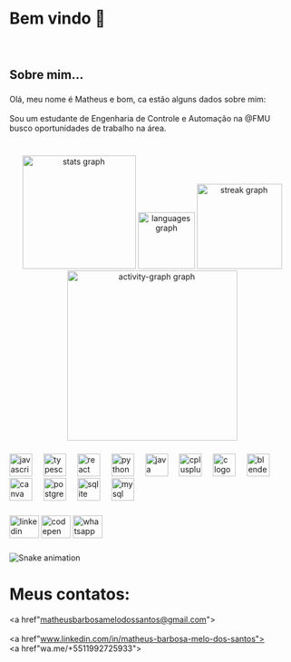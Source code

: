 <h1 align="left">Bem vindo 🖖</h1>

###

<br clear="both">

<h2 align="left">Sobre mim...</h2>

###

<p align="left">Olá, meu nome é Matheus e bom, ca estão alguns dados sobre mim: <br><br>Sou um estudante de Engenharia de Controle e Automação na @FMU busco oportunidades de trabalho na área.</p>

###

<br clear="both">

<div align="center">
  <img src="https://github-readme-stats.vercel.app/api?username=Matheus-Barbosa-Melo-dos-Santos&hide_title=false&hide_rank=true&show_icons=true&include_all_commits=true&count_private=true&disable_animations=true&theme=dark&locale=en&hide_border=true&order=1&custom_title=Status:%20" height="200" alt="stats graph"  />
  <img src="https://github-readme-stats.vercel.app/api/top-langs?username=Matheus-Barbosa-Melo-dos-Santos&locale=en&hide_title=false&layout=compact&card_width=320&langs_count=12&theme=dark&hide_border=true&order=2&custom_title=Linguagens:%20" height="100" alt="languages graph"  />
  <img src="https://streak-stats.demolab.com?user=Matheus-Barbosa-Melo-dos-Santos&locale=en&mode=daily&theme=dark&hide_border=true&border_radius=5&order=3" height="150" alt="streak graph"  />
  <img src="https://github-readme-activity-graph.vercel.app/graph?username=Matheus-Barbosa-Melo-dos-Santos&radius=16&theme=github-dark&area=true&order=5&custom_title=Active&hide_border=true" height="300" alt="activity-graph graph"  />
</div>

###

<div align="left">
  <img src="https://cdn.jsdelivr.net/gh/devicons/devicon/icons/javascript/javascript-original.svg" height="40" alt="javascript logo"  />
  <img width="12" />
  <img src="https://cdn.jsdelivr.net/gh/devicons/devicon/icons/typescript/typescript-original.svg" height="40" alt="typescript logo"  />
  <img width="12" />
  <img src="https://cdn.jsdelivr.net/gh/devicons/devicon/icons/react/react-original.svg" height="40" alt="react logo"  />
  <img width="12" />
  <img src="https://cdn.jsdelivr.net/gh/devicons/devicon/icons/python/python-original.svg" height="40" alt="python logo"  />
  <img width="12" />
  <img src="https://cdn.jsdelivr.net/gh/devicons/devicon/icons/java/java-original.svg" height="40" alt="java logo"  />
  <img width="12" />
  <img src="https://cdn.jsdelivr.net/gh/devicons/devicon/icons/cplusplus/cplusplus-original.svg" height="40" alt="cplusplus logo"  />
  <img width="12" />
  <img src="https://cdn.jsdelivr.net/gh/devicons/devicon/icons/c/c-original.svg" height="40" alt="c logo"  />
  <img width="12" />
  <img src="https://cdn.jsdelivr.net/gh/devicons/devicon/icons/blender/blender-original.svg" height="40" alt="blender logo"  />
  <img width="12" />
  <img src="https://cdn.jsdelivr.net/gh/devicons/devicon/icons/canva/canva-original.svg" height="40" alt="canva logo"  />
  <img width="12" />
  <img src="https://cdn.jsdelivr.net/gh/devicons/devicon/icons/postgresql/postgresql-original.svg" height="40" alt="postgresql logo"  />
  <img width="12" />
  <img src="https://cdn.jsdelivr.net/gh/devicons/devicon/icons/sqlite/sqlite-original.svg" height="40" alt="sqlite logo"  />
  <img width="12" />
  <img src="https://cdn.jsdelivr.net/gh/devicons/devicon/icons/mysql/mysql-original.svg" height="40" alt="mysql logo"  />
</div>

###

<div align="left">
  <img src="https://raw.githubusercontent.com/maurodesouza/profile-readme-generator/master/src/assets/icons/social/linkedin/default.svg" width="52" height="40" alt="linkedin logo"  />
  <img src="https://raw.githubusercontent.com/maurodesouza/profile-readme-generator/master/src/assets/icons/social/codepen/default.svg" width="52" height="40" alt="codepen logo"  />
  <img src="https://raw.githubusercontent.com/maurodesouza/profile-readme-generator/master/src/assets/icons/social/whatsapp/default.svg" width="52" height="40" alt="whatsapp logo"  />
</div>

###

<img src="https://raw.githubusercontent.com/Matheus-Barbosa-Melo-dos-Santos/Matheus-Barbosa-Melo-dos-Santos/output/snake.svg" alt="Snake animation" />

###
<div>
  <h1 align="left">Meus contatos:</h1>
  
  <a href"matheusbarbosamelodossantos@gmail.com"> </a><br>    
  <a href"www.linkedin.com/in/matheus-barbosa-melo-dos-santos"> </a><br>
  <a href"wa.me/+5511992725933"> </a><br>
</div
###
